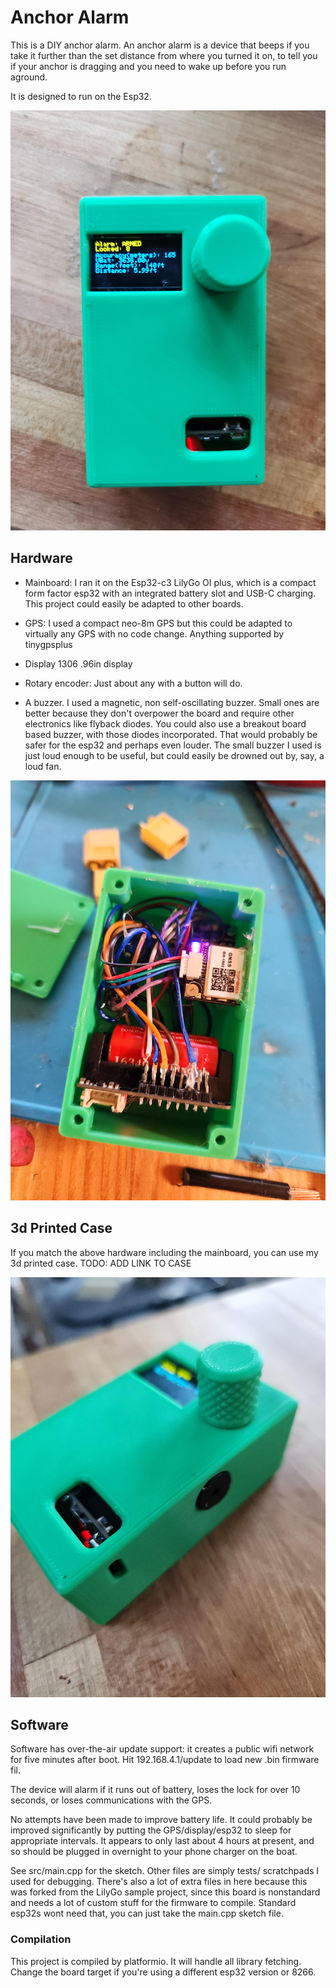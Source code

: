 # Anchor Alarm

This is a DIY anchor alarm. An anchor alarm is a device that beeps if you take it further than the set distance from where you turned it on, to tell you if your anchor is dragging and you need to wake up before you run aground.

It is designed to run on the Esp32.

![top down pic of the thing in a case](/schematic/topdownpic.jpg)

## Hardware

* Mainboard: I ran it on the Esp32-c3 LilyGo OI plus, which is a compact form factor esp32 with an integrated battery slot and USB-C charging. This project could easily be adapted to other boards.

* GPS: I used a compact neo-8m GPS but this could be adapted to virtually any GPS with no code change. Anything supported by tinygpsplus

* Display 1306 .96in display

* Rotary encoder: Just about any with a button will do. 

* A buzzer. I used a magnetic, non self-oscillating buzzer. Small ones are better because they don't overpower the board and require other electronics like flyback diodes. You could also use a breakout board based buzzer, with those diodes incorporated. That would probably be safer for the esp32 and perhaps even louder. The small buzzer I used is just loud enough to be useful, but could easily be drowned out by, say, a loud fan.

![wiring pic](/schematic/wiring.jpg)


## 3d Printed Case

If you match the above hardware including the mainboard, you can use my 3d printed case. TODO: ADD LINK TO CASE

![case pic](/schematic/sideonpic.jpg)

## Software
Software has over-the-air update support: it creates a public wifi network for five minutes after boot. Hit 192.168.4.1/update to load new .bin firmware fil.

The device will alarm if it runs out of battery, loses the lock for over 10 seconds, or loses communications with the GPS.  

No attempts have been made to improve battery life.  It could probably be improved significantly by putting the GPS/display/esp32 to sleep for appropriate intervals. It appears to only last about 4 hours at present, and so should be plugged in overnight to your phone charger on the boat.


See src/main.cpp for the sketch. Other files are simply tests/ scratchpads I used for debugging. There's also a lot of extra files in here because this was forked from the LilyGo sample project, since this board is nonstandard and needs a lot of custom stuff for the firmware to compile. Standard esp32s wont need that, you can just take the main.cpp sketch file.

### Compilation

This project is compiled by platformio. It will handle all library fetching. Change the board target if you're using a different esp32 version or 8266. 
